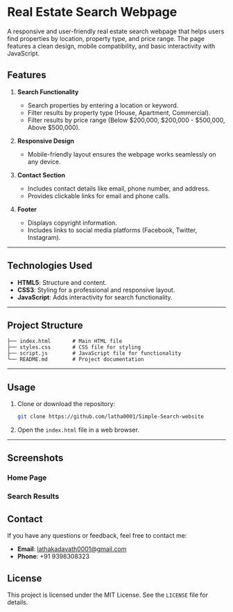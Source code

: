 # Real Estate Search Webpage

A responsive and user-friendly real estate search webpage that helps users find properties by location, property type, and price range. The page features a clean design, mobile compatibility, and basic interactivity with JavaScript.

## **Features**
1. **Search Functionality**
   - Search properties by entering a location or keyword.
   - Filter results by property type (House, Apartment, Commercial).
   - Filter results by price range (Below $200,000, $200,000 - $500,000, Above $500,000).

2. **Responsive Design**
   - Mobile-friendly layout ensures the webpage works seamlessly on any device.

3. **Contact Section**
   - Includes contact details like email, phone number, and address.
   - Provides clickable links for email and phone calls.

4. **Footer**
   - Displays copyright information.
   - Includes links to social media platforms (Facebook, Twitter, Instagram).

---

## **Technologies Used**
- **HTML5**: Structure and content.
- **CSS3**: Styling for a professional and responsive layout.
- **JavaScript**: Adds interactivity for search functionality.

---

## **Project Structure**
```
├── index.html       # Main HTML file
├── styles.css       # CSS file for styling
├── script.js        # JavaScript file for functionality
└── README.md        # Project documentation
```

---

## **Usage**
1. Clone or download the repository:
   ```bash
   git clone https://github.com/latha0001/Simple-Search-website
   ```
2. Open the `index.html` file in a web browser.

---

## **Screenshots**
### Home Page


### Search Results

## **Contact**
If you have any questions or feedback, feel free to contact me:

- **Email**: lathakadavath0001@gmail.com
- **Phone**: +91 9398308323

## **License**
This project is licensed under the MIT License. See the `LICENSE` file for details.
